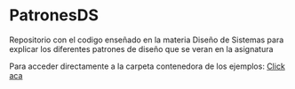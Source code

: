 # PatronesDS
Repositorio con el codigo enseñado en la materia Diseño de Sistemas para explicar los diferentes patrones de diseño que se veran en la asignatura

Para acceder directamente a la carpeta contenedora de los ejemplos: [Click aca](app/src/main/java/com/example/patronesds/)

